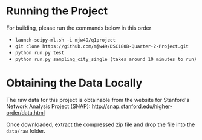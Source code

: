 # Running the Project
For building, please run the commands below in this order 

- `launch-scipy-ml.sh -i mjw49/q1project`
- `git clone https://github.com/mjw49/DSC180B-Quarter-2-Project.git`
- `python run.py test`
- `python run.py sampling_city_single (takes around 10 minutes to run)`

# Obtaining the Data Locally

The raw data for this project is obtainable from the website for Stanford's Network Analysis Project (SNAP): http://snap.stanford.edu/higher-order/data.html

Once downloaded, extract the compressed zip file and drop the file into the `data/raw` folder.

